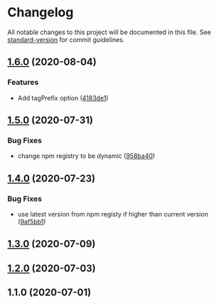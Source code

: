 # Changelog

All notable changes to this project will be documented in this file. See [standard-version](https://github.com/conventional-changelog/standard-version) for commit guidelines.

## [1.6.0](http://git.wndv.co:10022///compare/v1.5.0...v1.6.0) (2020-08-04)


### Features

* Add tagPrefix option ([4183de1](http://git.wndv.co:10022///commit/4183de18629f717d9fa0325819fed08e2e20bcea))

## [1.5.0](https://git.wndv.co///compare/v1.4.0...v1.5.0) (2020-07-31)


### Bug Fixes

* change npm registry to be dynamic ([958ba40](https://git.wndv.co///commit/958ba40bbd09582e8be2b8b37b7578477d455711))

## [1.4.0](https://git.wndv.co///compare/v1.3.0...v1.4.0) (2020-07-23)


### Bug Fixes

* use latest version from npm registy if higher than current version ([9af5bb1](https://git.wndv.co///commit/9af5bb14c3ee16906b7a300006dabbbc56e16014))

## [1.3.0](https://git.wndv.co///compare/v1.2.0...v1.3.0) (2020-07-09)

## [1.2.0](https://git.wndv.co///compare/v1.1.0...v1.2.0) (2020-07-03)

## 1.1.0 (2020-07-01)
